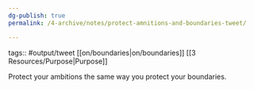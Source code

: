 ```yaml
---
dg-publish: true
permalink: /4-archive/notes/protect-amnitions-and-boundaries-tweet/

---
```


tags:: #output/tweet  [[on/boundaries\|on/boundaries]] [[3 Resources/Purpose\|Purpose]] 

Protect your ambitions the same way you protect your boundaries.